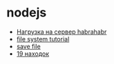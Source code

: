 # nodejs

- [Нагрузка на сервер habrahabr](https://habrahabr.ru/post/263049/)
- [file system tutorial](http://www.tutorialspoint.com/nodejs/nodejs_file_system.htm)
- [save file](http://stackoverflow.com/questions/5294470/writing-image-to-local-server)
- [19 находок](https://m.habrahabr.ru/company/ruvds/blog/318322/)
